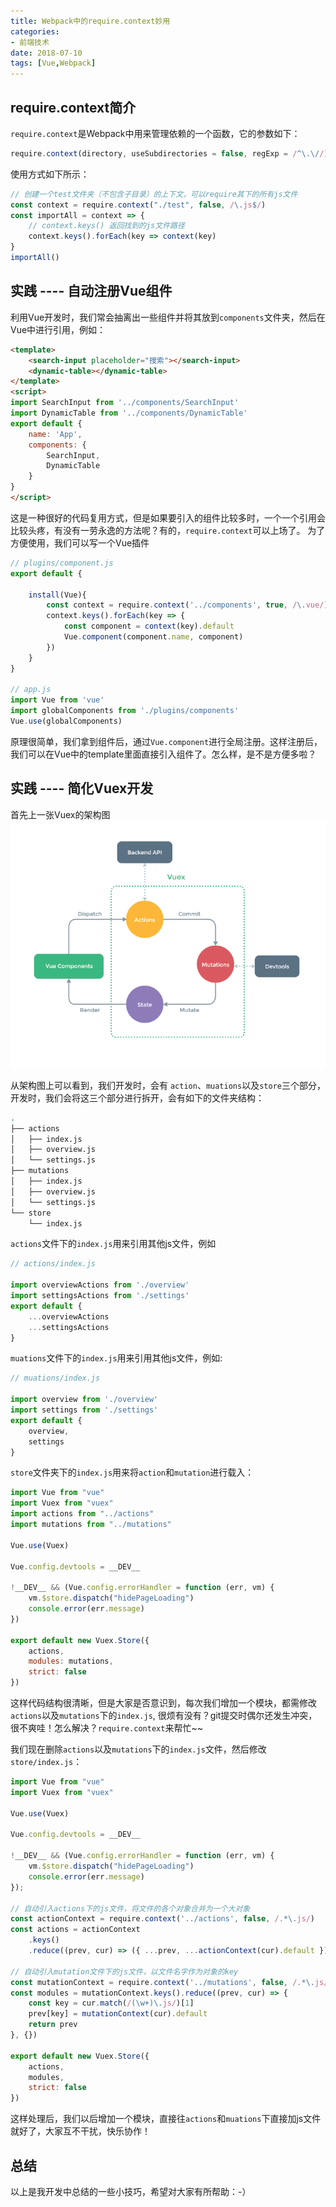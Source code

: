 ```yaml
---
title: Webpack中的require.context妙用
categories:
- 前端技术
date: 2018-07-10
tags: [Vue,Webpack]
---
```


## require.context简介

`require.context`是Webpack中用来管理依赖的一个函数，它的参数如下：
```javascript
require.context(directory, useSubdirectories = false, regExp = /^\.\//)
```

使用方式如下所示：
```javascript
// 创建一个test文件夹（不包含子目录）的上下文，可以require其下的所有js文件
const context = require.context("./test", false, /\.js$/)
const importAll = context => {
    // context.keys() 返回找到的js文件路径
    context.keys().forEach(key => context(key)
}
importAll()
```
<!-- more -->

## 实践 ---- 自动注册Vue组件
利用Vue开发时，我们常会抽离出一些组件并将其放到`components`文件夹，然后在Vue中进行引用，例如：
```html
<template>
    <search-input placeholder="搜索"></search-input>
    <dynamic-table></dynamic-table>
</template>
<script>
import SearchInput from '../components/SearchInput'
import DynamicTable from '../components/DynamicTable'
export default {
    name: 'App',
    components: {
        SearchInput,
        DynamicTable
    }
}
</script>
```

这是一种很好的代码复用方式，但是如果要引入的组件比较多时，一个一个引用会比较头疼，有没有一劳永逸的方法呢？有的，`require.context`可以上场了。 为了方便使用，我们可以写一个Vue插件

```javascript
// plugins/component.js
export default {

    install(Vue){
        const context = require.context('../components', true, /\.vue/)
        context.keys().forEach(key => {
            const component = context(key).default
            Vue.component(component.name, component)
        })
    }
}

// app.js
import Vue from 'vue'
import globalComponents from './plugins/components'
Vue.use(globalComponents)

```

原理很简单，我们拿到组件后，通过`Vue.component`进行全局注册。这样注册后，我们可以在Vue中的template里面直接引入组件了。怎么样，是不是方便多啦？


## 实践 ---- 简化Vuex开发
首先上一张Vuex的架构图
![](https://raw.githubusercontent.com/vuejs/vuex/dev/docs/.vuepress/public/vuex.png)

从架构图上可以看到，我们开发时，会有 `action`、`muations`以及`store`三个部分，开发时，我们会将这三个部分进行拆开，会有如下的文件夹结构：

```bash
.
├── actions
│   ├── index.js
│   ├── overview.js
│   └── settings.js
├── mutations
│   ├── index.js
│   ├── overview.js
│   └── settings.js
└── store
    └── index.js
```

`actions`文件下的`index.js`用来引用其他js文件，例如

```javascript
// actions/index.js

import overviewActions from './overview'
import settingsActions from './settings'
export default {
    ...overviewActions
    ...settingsActions
}

```

`muations`文件下的`index.js`用来引用其他js文件，例如:

```javascript
// muations/index.js

import overview from './overview'
import settings from './settings'
export default {
    overview,
    settings
}

```

`store`文件夹下的`index.js`用来将`action`和`mutation`进行载入：
```javascript
import Vue from "vue"
import Vuex from "vuex"
import actions from "../actions"
import mutations from "../mutations"

Vue.use(Vuex)

Vue.config.devtools = __DEV__

!__DEV__ && (Vue.config.errorHandler = function (err, vm) {
    vm.$store.dispatch("hidePageLoading")
    console.error(err.message)
})

export default new Vuex.Store({
    actions,
    modules: mutations,
    strict: false
})

```

这样代码结构很清晰，但是大家是否意识到，每次我们增加一个模块，都需修改`actions`以及`mutations`下的`index.js`, 很烦有没有？git提交时偶尔还发生冲突，很不爽哇！怎么解决？`require.context`来帮忙~~

我们现在删除`actions`以及`mutations`下的`index.js`文件，然后修改`store/index.js`：

```javascript
import Vue from "vue"
import Vuex from "vuex"

Vue.use(Vuex)

Vue.config.devtools = __DEV__

!__DEV__ && (Vue.config.errorHandler = function (err, vm) {
    vm.$store.dispatch("hidePageLoading")
    console.error(err.message)
});

// 自动引入actions下的js文件，将文件的各个对象合并为一个大对象
const actionContext = require.context('../actions', false, /.*\.js/)
const actions = actionContext
    .keys()
    .reduce((prev, cur) => ({ ...prev, ...actionContext(cur).default }), {})

// 自动引入mutation文件下的js文件，以文件名字作为对象的key
const mutationContext = require.context('../mutations', false, /.*\.js/)
const modules = mutationContext.keys().reduce((prev, cur) => {
    const key = cur.match(/(\w+)\.js/)[1]
    prev[key] = mutationContext(cur).default
    return prev
}, {})

export default new Vuex.Store({
    actions,
    modules,
    strict: false
})

```

这样处理后，我们以后增加一个模块，直接往`actions`和`muations`下直接加js文件就好了，大家互不干扰，快乐协作！


## 总结
以上是我开发中总结的一些小技巧，希望对大家有所帮助：-）

